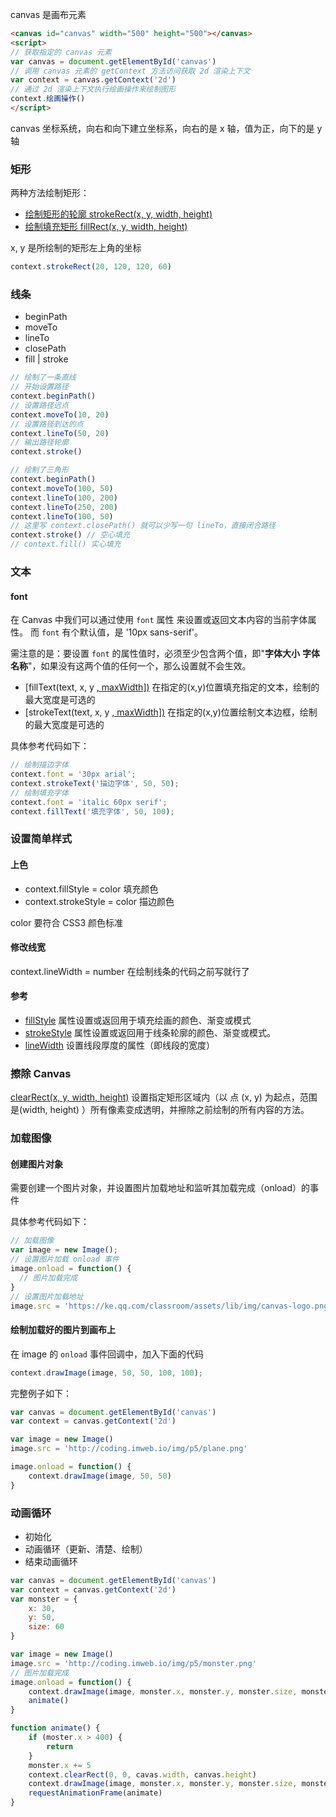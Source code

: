 canvas 是画布元素

```html
<canvas id="canvas" width="500" height="500"></canvas>
<script>
// 获取指定的 canvas 元素
var canvas = document.getElementById('canvas')
// 调用 canvas 元素的 getContext 方法访问获取 2d 渲染上下文
var context = canvas.getContext('2d')
// 通过 2d 渲染上下文执行绘画操作来绘制图形
context.绘画操作()
</script>
```

canvas 坐标系统，向右和向下建立坐标系，向右的是 x 轴，值为正，向下的是 y 轴

### 矩形

两种方法绘制矩形：

- [绘制矩形的轮廓 strokeRect(x, y, width, height)](https://developer.mozilla.org/zh-CN/docs/Web/API/CanvasRenderingContext2D/strokeRect)
- [绘制填充矩形 fillRect(x, y, width, height)](https://developer.mozilla.org/zh-CN/docs/Web/API/CanvasRenderingContext2D/fillRect)

x, y 是所绘制的矩形左上角的坐标

```js
context.strokeRect(20, 120, 120, 60)
```

### 线条

- beginPath
- moveTo
- lineTo
- closePath
- fill | stroke

```js
// 绘制了一条直线
// 开始设置路径
context.beginPath()
// 设置路径远点
context.moveTo(10, 20)
// 设置路径到达的点
context.lineTo(50, 20)
// 输出路径轮廓
context.stroke()

// 绘制了三角形
context.beginPath()
context.moveTo(100, 50)
context.lineTo(100, 200)
context.lineTo(250, 200)
context.lineTo(100, 50)
// 这里写 context.closePath() 就可以少写一句 lineTo，直接闭合路径
context.stroke() // 空心填充
// context.fill() 实心填充
```

### 文本

#### font

在 Canvas 中我们可以通过使用 `font` 属性 来设置或返回文本内容的当前字体属性。
而 `font` 有个默认值，是 '10px sans-serif'。

需注意的是：要设置 `font` 的属性值时，必须至少包含两个值，即"**字体大小** **字体名称**"，如果没有这两个值的任何一个，那么设置就不会生效。

- [fillText(text, x, y [, maxWidth\])](https://developer.mozilla.org/zh-CN/docs/Web/API/Canvas_API/Tutorial/Drawing_text)
  在指定的(x,y)位置填充指定的文本，绘制的最大宽度是可选的
- [strokeText(text, x, y [, maxWidth\])](https://developer.mozilla.org/zh-CN/docs/Web/API/Canvas_API/Tutorial/Drawing_text)
  在指定的(x,y)位置绘制文本边框，绘制的最大宽度是可选的

具体参考代码如下：

```javascript
// 绘制描边字体
context.font = '30px arial';
context.strokeText('描边字体', 50, 50);
// 绘制填充字体
context.font = 'italic 60px serif';
context.fillText('填充字体', 50, 100);
```

### 设置简单样式

#### 上色

- context.fillStyle = color 填充颜色
- context.strokeStyle = color 描边颜色

color 要符合 CSS3 颜色标准

#### 修改线宽

context.lineWidth = number 在绘制线条的代码之前写就行了

#### 参考

- [fillStyle](http://www.w3school.com.cn/tags/canvas_fillstyle.asp)
  属性设置或返回用于填充绘画的颜色、渐变或模式
- [strokeStyle](http://www.w3school.com.cn/tags/canvas_strokestyle.asp)
  属性设置或返回用于线条轮廓的颜色、渐变或模式。
- [lineWidth](https://developer.mozilla.org/zh-CN/docs/Web/API/CanvasRenderingContext2D/lineWidth)
  设置线段厚度的属性（即线段的宽度）

### 擦除 Canvas

[clearRect(x, y, width, height)](https://developer.mozilla.org/zh-CN/docs/Web/API/CanvasRenderingContext2D/clearRect) 设置指定矩形区域内（以 点 (x, y) 为起点，范围是(width, height) ）所有像素变成透明，并擦除之前绘制的所有内容的方法。

### 加载图像

#### 创建图片对象

需要创建一个图片对象，并设置图片加载地址和监听其加载完成（onload）的事件

具体参考代码如下：

```js
// 加载图像
var image = new Image();
// 设置图片加载 onload 事件
image.onload = function() {
  // 图片加载完成
}
// 设置图片加载地址
image.src = 'https://ke.qq.com/classroom/assets/lib/img/canvas-logo.png';
```

#### 绘制加载好的图片到画布上

在 image 的 `onload` 事件回调中，加入下面的代码

```javascript
context.drawImage(image, 50, 50, 100, 100);
```

完整例子如下：

```js
var canvas = document.getElementById('canvas')
var context = canvas.getContext('2d')

var image = new Image()
image.src = 'http://coding.imweb.io/img/p5/plane.png'

image.onload = function() {
    context.drawImage(image, 50, 50)
}
```

### 动画循环

- 初始化
- 动画循环（更新、清楚、绘制）
- 结束动画循环

```js
var canvas = document.getElementById('canvas')
var context = canvas.getContext('2d')
var monster = {
    x: 30,
    y: 50,
    size: 60
}

var image = new Image()
image.src = 'http://coding.imweb.io/img/p5/monster.png'
// 图片加载完成
image.onload = function() {
    context.drawImage(image, monster.x, monster.y, monster.size, monster.size)
    animate()
}

function animate() {
    if (moster.x > 400) {
        return
    }
    monster.x += 5
    context.clearRect(0, 0, cavas.width, canvas.height)
    context.drawImage(image, monster.x, monster.y, monster.size, monster.size)
    requestAnimationFrame(animate)
}
```

